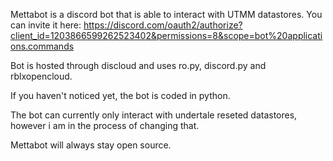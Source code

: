 Mettabot is a discord bot that is able to interact with UTMM datastores. You can invite it here: https://discord.com/oauth2/authorize?client_id=1203866599262523402&permissions=8&scope=bot%20applications.commands

Bot is hosted through discloud and uses ro.py, discord.py and rblxopencloud.

If you haven't noticed yet, the bot is coded in python.

The bot can currently only interact with undertale reseted datastores, however i am in the process of changing that.

Mettabot will always stay open source.
